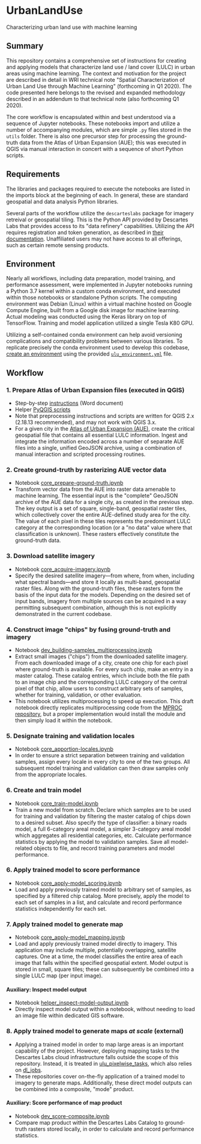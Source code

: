 # UrbanLandUse
Characterizing urban land use with machine learning

## Summary
This repository contains a comprehensive set of instructions for creating and applying models that characterize land use / land cover (LULC) in urban areas using machine learning. The context and motivation for the project are described in detail in WRI technical note "Spatial Characterization of Urban Land Use through Machine Learning" (forthcoming in Q1 2020). The code presented here belongs to the revised and expanded methodology described in an addendum to that technical note (also forthcoming Q1 2020).  

The core workflow is encapsulated within and best understood via a sequence of Jupyter notebooks. These notebooks import and utilize a number of accompanying modules, which are simple `.py` files stored in the `utils` folder. There is also one precursor step for processing the ground-truth data from the Atlas of Urban Expansion (AUE); this was executed in QGIS via manual interaction in concert with a sequence of short Python scripts.

## Requirements
The libraries and packages required to execute the notebooks are listed in the imports block at the beginning of each. In general, these are standard geospatial and data analysis Python libraries.  

Several parts of the workflow utilize the `descarteslabs` package for imagery retreival or geospatial tiling. This is the Python API provided by Descartes Labs that provides access to its "data refinery" capabilities. Utilizing the API requires registration and token generation, as described in [their documentation](https://docs.descarteslabs.com/). Unaffiliated users may not have access to all offerings, such as certain remote sensing products. 

## Environment
Nearly all workflows, including data preparation, model training, and performance assessment, were implemented in Jupyter notebooks running a Python 3.7 kernel within a custom conda environment, and executed within those notebooks or standalone Python scripts. The computing environment was Debian (Linux) within a virtual machine hosted on Google Compute Engine, built from a Google disk image for machine learning. Actual modeling was conducted using the Keras library on top of TensorFlow. Training and model application utilized a single Tesla K80 GPU.  

Utilizing a self-contained conda environment can help avoid versioning complications and compatibility problems between various libraries. To replicate precisely the conda environment used to develop this codebase, [create an environment](https://docs.conda.io/projects/conda/en/latest/user-guide/tasks/manage-environments.html#creating-an-environment-from-an-environment-yml-file) using the provided [`ulu_environment.yml`](config/ulu_environment.yml) file. 

## Workflow
### 1.	Prepare Atlas of Urban Expansion files (executed in QGIS)  
-	Step-by-step [instructions](aue-preprocessing/aue-preprocessing_instructions.docx) (Word document)  
-	Helper [PyQGIS scripts](aue-preprocessing)  
- Note that preprocessing instructions and scripts are written for QGIS 2.x (2.18.13 recommended), and may not work with QGIS 3.x.
-	For a given city in the [Atlas of Urban Expansion (AUE)](http://www.atlasofurbanexpansion.org/data), create the critical geospatial file that contains all essential LULC information. Ingest and integrate the information encoded across a number of separate AUE files into a single, unified GeoJSON archive, using a combination of manual interaction and scripted processing routines.  
### 2.	Create ground-truth by rasterizing AUE vector data  
-	Notebook [core_prepare-ground-truth.ipynb](archive/phase_iv/final/core_prepare-ground-truth.ipynb)  
-	Transform vector data from the AUE into raster data amenable to machine learning. The essential input is the "complete" GeoJSON archive of the AUE data for a single city, as created in the previous step. The key output is a set of square, single-band, geospatial raster tiles, which collectively cover the entire AUE-defined study area for the city. The value of each pixel in these tiles represents the predominant LULC category at the corresponding location (or a "no data" value where that classification is unknown). These rasters effectively constitute the ground-truth data.  
### 3.	Download satellite imagery  
-	Notebook [core_acquire-imagery.ipynb](archive/phase_iv/final/core_acquire-imagery.ipynb)  
-	Specify the desired satellite imagery—from where, from when, including what spectral bands—and store it locally as multi-band, geospatial raster files. Along with the ground-truth files, these rasters form the basis of the input data for the models. Depending on the desired set of input bands, imagery from multiple sources can be acquired in a way permitting subsequent combination, although this is not explicitly demonstrated in the current codebase.  
### 4.	Construct image "chips" by fusing ground-truth and imagery  
-	Notebook [dev_building-samples_multiprocessing.ipynb](archive/phase_iv/final/dev_building-samples_multiprocessing.ipynb)  
- Extract small images ("chips") from the downloaded satellite imagery. From each downloaded image of a city, create one chip for each pixel where ground-truth is available. For every such chip, make an entry in a master catalog. These catalog entries, which include both the file path to an image chip and the corresponding LULC category of the central pixel of that chip, allow users to construct arbitrary sets of samples, whether for training, validation, or other evaluation.
- This notebook utilizes multiprocessing to speed up execution. This draft notebook directly replicates multiprocessing code from the [MPROC repository](https://github.com/brookisme/mproc), but a proper implementation would install the module and then simply load it within the notebook.
### 5.  Designate training and validation locales
- Notebook [core_apportion-locales.ipynb](archive/phase_iv/final/core_apportion-locales.ipynb)
- In order to ensure a strict separation between training and validation samples, assign every locale in every city to one of the two groups. All subsequent model training and validation can then draw samples only from the appropriate locales. 
### 6.	Create and train model
-	Notebook [core_train-model.ipynb](archive/phase_iv/final/core_train-model.ipynb)  
- Train a new model from scratch. Declare which samples are to be used for training and validation by filtering the master catalog of chips down to a desired subset. Also specify the type of classifier: a binary roads model, a full 6-category areal model, a simpler 3-category areal model which aggregates all residential categories, etc. Calculate performance statistics by applying the model to validation samples. Save all model-related objects to file, and record training parameters and model performance.
### 6.	Apply trained model to score performance  
-	Notebook [core_apply-model_scoring.ipynb](archive/phase_iv/final/core_apply-model_scoring.ipynb)  
-	Load and apply previously trained model to arbitrary set of samples, as specified by a filtered chip catalog. More precisely, apply the model to each set of samples in a list, and calculate and record performance statistics independently for each set.
### 7.  Apply trained model to generate map
- Notebook [core_apply-model_mapping.ipynb](archive/phase_iv/final/core_apply-model_mapping.ipynb)  
- Load and apply previously trained model directly to imagery. This application may include multiple, potentially overlapping, satellite captures. One at a time, the model classifies the entire area of each image that falls within the specified geospatial extent. Model output is stored in small, square tiles; these can subsequently be combined into a single LULC map (per input image).
#### Auxiliary: Inspect model output
- Notebook [helper_inspect-model-output.ipynb](archive/phase_iv/final/helper_inspect-model-output.ipynb)
- Directly inspect model output within a notebook, without needing to load an image file within dedicated GIS software.
### 8. Apply trained model to generate maps _at scale_ (external)
- Applying a trained model in order to map large areas is an important capability of the project. However, deploying mapping tasks to the Descartes Labs cloud infrastructure falls outside the scope of this repository. Instead, it is treated in [ulu_pixelwise_tasks](https://github.com/wri/ulu_pixelwise_tasks), which also relies on [dl_jobs](https://github.com/wri/dl_jobs).
- These repositories cover on-the-fly application of a trained model to imagery to generate maps. Additionally, these direct model outputs can be combined into a composite, "mode" product.
#### Auxiliary: Score performance of map product
- Notebook [dev_score-composite.ipynb](archive/phase_iv/final/dev_score-composite.ipynb)
- Compare map product within the Descartes Labs Catalog to ground-truth rasters stored locally, in order to calculate and record performance statistics.
